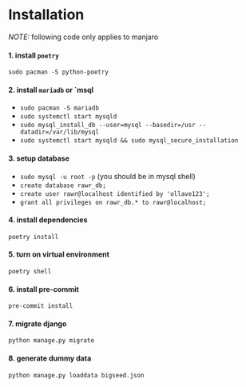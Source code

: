 # Installation
*NOTE:* following code only applies to manjaro

#### 1. install `poetry`
`sudo pacman -S python-poetry`

#### 2. install `mariadb` or `msql
- `sudo pacman -S mariadb`
- `sudo systemctl start mysqld`
- `sudo mysql_install_db --user=mysql --basedir=/usr --datadir=/var/lib/mysql`
- `sudo systemctl start mysqld && sudo mysql_secure_installation`

#### 3. setup database
- `sudo mysql -u root -p` (you should be in mysql shell)
- `create database rawr_db;`
- `create user rawr@localhost identified by 'ollave123';`
- `grant all privileges on rawr_db.* to rawr@localhost;`

#### 4. install dependencies
`poetry install`

#### 5. turn on virtual environment
`poetry shell`

#### 6. install pre-commit
`pre-commit install`

#### 7. migrate django
`python manage.py migrate`

#### 8. generate dummy data
`python manage.py loaddata bigseed.json`
